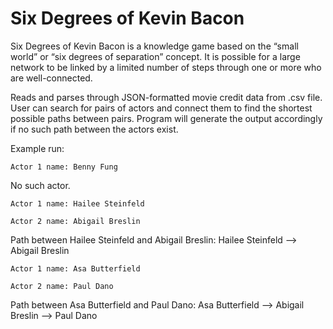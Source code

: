 # Six Degrees of Kevin Bacon

Six Degrees of Kevin Bacon is a knowledge game based on the “small world” or “six degrees of separation” concept. It is possible for a large network to be linked by a limited number of steps through one or more who are well-connected. 

Reads and parses through JSON-formatted movie credit data from .csv file. User can search for pairs of actors and connect them to find the shortest possible paths between pairs. Program will generate the output accordingly if no such path between the actors exist. 

Example run:

``Actor 1 name: Benny Fung``

No such actor.

``Actor 1 name: Hailee Steinfeld``


``Actor 2 name: Abigail Breslin``


Path between Hailee Steinfeld and Abigail Breslin: Hailee Steinfeld --> Abigail Breslin


``Actor 1 name: Asa Butterfield``


``Actor 2 name: Paul Dano``



Path between Asa Butterfield and Paul Dano: Asa Butterfield --> Abigail Breslin --> Paul Dano
